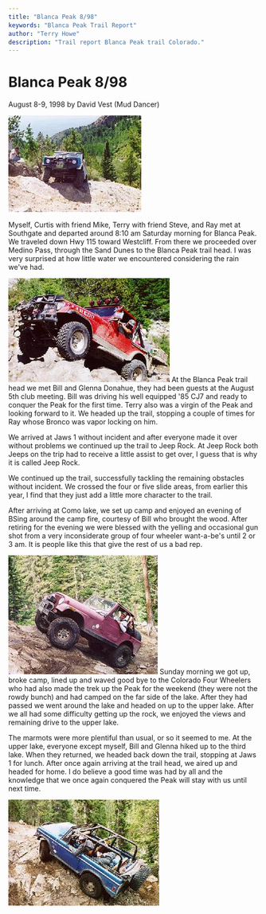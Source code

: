 ```yaml
---
title: "Blanca Peak 8/98"
keywords: "Blanca Peak Trail Report"
author: "Terry Howe"
description: "Trail report Blanca Peak trail Colorado."
---
```

# Blanca Peak 8/98

August 8-9, 1998
by David Vest (Mud Dancer)

![Blanca](../../img/terry/trail/bl980802.jpg "Blanca")

Myself, Curtis with friend Mike, Terry with friend Steve, and Ray met at Southgate and departed around 8:10 am Saturday morning for Blanca Peak. We traveled down Hwy 115 toward Westcliff. From there we proceeded over Medino Pass, through the Sand Dunes to the Blanca Peak trail head. I was very surprised at how little water we encountered considering the rain we've had.

![Blanca](../../img/terry/trail/bl980801.jpg "Blanca") At the Blanca Peak trail head we met Bill and Glenna Donahue, they had been guests at the August 5th club meeting. Bill was driving his well equipped '85 CJ7 and ready to conquer the Peak for the first time. Terry also was a virgin of the Peak and looking forward to it. We headed up the trail, stopping a couple of times for Ray whose Bronco was vapor locking on him.

We arrived at Jaws 1 without incident and after everyone made it over without problems we continued up the trail to Jeep Rock. At Jeep Rock both Jeeps on the trip had to receive a little assist to get over, I guess that is why it is called Jeep Rock.

We continued up the trail, successfully tackling the remaining obstacles without incident. We crossed the four or five slide areas, from earlier this year, I find that they just add a little more character to the trail.

After arriving at Como lake, we set up camp and enjoyed an evening of BSing around the camp fire, courtesy of Bill who brought the wood. After retiring for the evening we were blessed with the yelling and occasional gun shot from a very inconsiderate group of four wheeler want-a-be's until 2 or 3 am. It is people like this that give the rest of us a bad rep.

![Blanca](../../img/terry/trail/bl980804.jpg "Blanca") Sunday morning we got up, broke camp, lined up and waved good bye to the Colorado Four Wheelers who had also made the trek up the Peak for the weekend (they were not the rowdy bunch) and had camped on the far side of the lake. After they had passed we went around the lake and headed on up to the upper lake. After we all had some difficulty getting up the rock, we enjoyed the views and remaining drive to the upper lake.

The marmots were more plentiful than usual, or so it seemed to me. At the upper lake, everyone except myself, Bill and Glenna hiked up to the third lake. When they returned, we headed back down the trail, stopping at Jaws 1 for lunch. After once again arriving at the trail head, we aired up and headed for home. I do believe a good time was had by all and the knowledge that we once again conquered the Peak will stay with us until next time.

![Blanca](../../img/terry/trail/bl980803.jpg "Blanca")